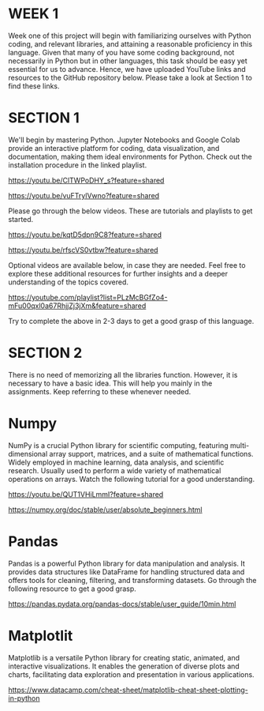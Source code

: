 
# WEEK 1
Week one of this project will begin with familiarizing ourselves with Python coding, and relevant libraries, and attaining a reasonable proficiency in this language. Given that many of you have some coding background, not necessarily in Python but in other languages, this task should be easy yet essential for us to advance. Hence, we have uploaded YouTube links and resources to the GitHub repository below. Please take a look at Section 1 to find these links.
# SECTION 1
We'll begin by mastering Python. Jupyter Notebooks and Google Colab provide an interactive platform for coding, data visualization, and documentation, making them ideal environments for Python. Check out the installation procedure in the linked playlist.

https://youtu.be/ClTWPoDHY_s?feature=shared

https://youtu.be/vuFTrylVwno?feature=shared

Please go through the below videos. These are tutorials and playlists to get started.

https://youtu.be/kqtD5dpn9C8?feature=shared

https://youtu.be/rfscVS0vtbw?feature=shared

Optional videos are available below, in case they are needed. Feel free to explore these additional resources for further insights and a deeper understanding of the topics covered.

https://youtube.com/playlist?list=PLzMcBGfZo4-mFu00qxl0a67RhjjZj3jXm&feature=shared   

Try to complete the above in 2-3 days to get a good grasp of this language.

# SECTION 2

There is no need of memorizing all the libraries function. However, it is necessary to have a basic idea. This will help you mainly in the assignments. Keep referring to these whenever needed.

# Numpy

NumPy is a crucial Python library for scientific computing, featuring multi-dimensional array support, matrices, and a suite of mathematical functions. Widely employed in machine learning, data analysis, and scientific research. Usually used to perform a wide variety of mathematical operations on arrays. Watch the following tutorial for a good understanding.

https://youtu.be/QUT1VHiLmmI?feature=shared

https://numpy.org/doc/stable/user/absolute_beginners.html

# Pandas

Pandas is a powerful Python library for data manipulation and analysis. It provides data structures like DataFrame for handling structured data and offers tools for cleaning, filtering, and transforming datasets. Go through the following resource to get a good grasp.

https://pandas.pydata.org/pandas-docs/stable/user_guide/10min.html

# Matplotlit

Matplotlib is a versatile Python library for creating static, animated, and interactive visualizations. It enables the generation of diverse plots and charts, facilitating data exploration and presentation in various applications.

https://www.datacamp.com/cheat-sheet/matplotlib-cheat-sheet-plotting-in-python






